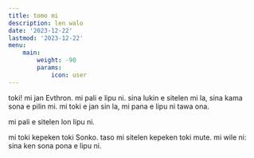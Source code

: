 ```yaml
---
title: tomo mi
description: len walo 
date: '2023-12-22'
lastmod: '2023-12-22'
menu:
    main: 
        weight: -90
        params:
            icon: user
---
```

toki! mi jan Evthron. mi pali e lipu ni. sina lukin e sitelen mi la, sina kama sona e pilin mi. mi toki e jan sin la, mi pana e lipu ni tawa ona.

mi pali e sitelen lon lipu ni.

mi toki kepeken toki Sonko. taso mi sitelen kepeken toki mute. mi wile ni: sina ken sona pona e lipu ni.

